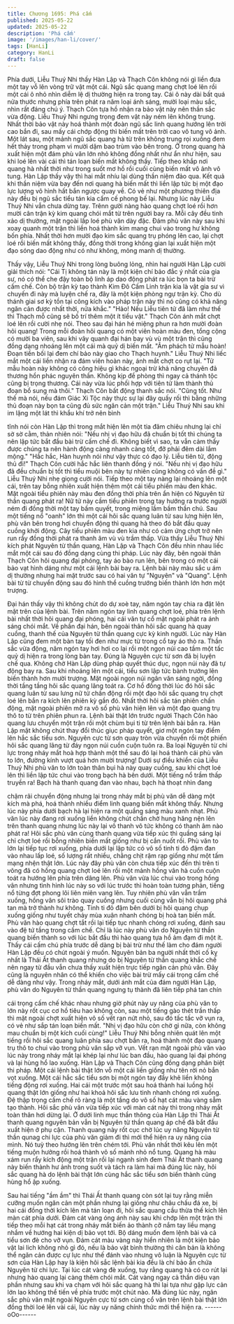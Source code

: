```yaml
---
title: Chương 1695: Phá cấm
published: 2025-05-22
updated: 2025-05-22
description: 'Phá cấm'
image: '/images/han-li/cover/'
tags: [HanLi]
category: HanLi
draft: false
---
```


Phía dưới, Liễu Thuý Nhi thấy Hàn Lập và Thạch Côn không nói
gì liền đưa một tay vỗ lên vòng trữ vật một cái. Ngũ sắc quang
mang chợt loé lên rồi một cái ô nhỏ nhìn diễm lệ dị thường hiện ra
trong tay. Cái ô này dài bất quá nửa thước nhưng phía trên phát
ra năm loại ánh sáng, mười loại màu sắc, nhìn rất đáng chú ý.
Thạch Côn tựa hồ nhận ra bảo vật này nên thần sắc vừa động.
Liễu Thuý Nhi ngưng trọng đem vật này ném lên không trung.
Nhất thời bảo vật này hoá thành một đoàn ngũ sắc linh quang
hướng lên trời cao bắn đi, sau mấy cái chớp động thì biến mất
trên trời cao vô tung vô ảnh. Một lát sau, một mảnh ngũ sắc
quang hà từ trên không trung rọi xuống đem hết thảy trong phạm
vi mười dặm bao trùm vào bên trong.
Ở trong quang hà xuất hiện một đám phù văn lớn nhỏ không đồng
nhất như ẩn như hiện, sau khi loé lên vài cái thì tán loạn biến mất
không thấy. Tiếp theo khắp nơi quang hà nhất thời như trong suốt
mơ hồ rồi cuối cùng biến mất vô ảnh vô tung. Hàn Lập thấy vậy
thì hai mắt nhíu lại dùng thần niệm đảo qua. Kết quả khi thần
niệm vừa bay đến nơi quang hà biến mất thì liền lập tức bị một
đạo lực lượng vô hình hất bắn ngược quay về. Có vẻ như một
phương thiên địa này đều bị ngũ sắc tiểu tán kia cấm cế phong bế
lại.
Nhưng lúc này Liễu Thuý Nhi vẫn chưa dừng tay. Trênn gười
nàng hào quang chợt loé rồi hơn mười cân trận kỳ kim quang chói
mắt từ trên người bay ra. Mỗi cây đều tinh xảo dị thường, mặt
ngoài lấp loé phù văn dày đặc. Đám phù văn này sau khi xoay
quanh một trận thì liền hoá thành kim mang chui vào trong hư
không bốn phía. Nhất thời hơn mười đạo kim sắc quang trụ
phóng lên cao, lại chợt loé rồi biến mất không thấy, đồng thời
trong không gian lại xuất hiện một đạo sóng dao động như có như
không, mỏng manh dị thường.

Thấy vậy, Liễu Thuý Nhi trong lòng buông lỏng, nhìn hai người
Hàn Lập cười giải thích nói:
"Cái Tị không tán này là một kiện chí bảo đắc ý nhất của gia sư,
nó có thể che đậy toàn bộ linh áp dao động phát ra lúc bọn ta bài
trừ cấm chế. Còn bộ trận kỳ tạo thành Kim Đô Cấm Linh trận kia
là vật gia sư vì chuyến đi này mà luyện chế ra, đây là một kiện
phòng ngự trận kỳ. Cho dù thánh giai sơ kỳ tồn tại công kích vào
pháp trận này thì nó cũng có khả năng ngăn cản được nhất thời,
nửa khắc."
"Hảo! Nếu Liễu tiên tử đã làm như thế thì Thạch mỗ cũng sẽ bố trí
thêm một ít tiểu vật."
Thạch Côn ánh mắt chợt loé lên rồi cười nhẹ nói.
Theo sau đại hán hé miệng phun ra hơn mười đoàn hôi quang!
Trong mỗi đoàn hôi quang có một viên hoàn màu đen, tổng cộng
có mười ba viên, sau khi vây quanh đại hán bay vù vù một trận thì
cũng đồng dạng nhoáng lên một cái mà quỷ dị biến mất.
"Âm phách tử mẫu hoàn! Đoạn tiền bối lại đem chí bảo này giao
cho Thạch huynh."
Liễu Thuý Nhi liếc mắt một cái liền nhận ra đám viên hoàn này,
ánh mắt chợt co rụt lại.
"Tử mẫu hoàn này không có công hiệu gì khác ngoại trừ khả năng
chuyên đả thương hồn phác nguyên thần. Không kịp đề phòng thì
ngay cả thánh tộc cũng bị trọng thương. Cái này vừa lúc phối hợp
với tiên tử làm thành thủ đoạn bổ sung mà thôi."
Thạch Côn bất động thanh sắc nói.
"Cũng tốt. Như thế mà nói, nếu đám Giác Xi Tộc này thực sự lại
đây quấy rối thì bằng những thủ đoạn này bọn ta cũng đủ sức
ngăn cản một trận."
Liễu Thuý Nhi sau khi im lặng một lát thì khẩu khí trở nên bình

tĩnh nói còn Hàn Lập thì trong mắt hiện lên một tia đăm chiêu
nhưng lại chỉ sờ sờ cằm, thản nhiên nói:
"Nếu nhị vị đạo hữu đã chuẩn bị tốt thì chúng ta nên lập tức bắt
đầu bài trừ cấm chế đi. Không biết vì sao, ta vẫn cảm thấy được
chúng ta nên hành động càng nhanh càng tốt, đỡ phải đêm dài
lắm mộng."
"Hắc hắc, Hàn huynh nói như vậy thực có đạo lý. Liễu tiên tử,
động thủ đi!"
Thạch Côn cười hắc hắc liên thanh đồng ý nói.
"Nếu nhị vị đạo hữu đã đều chuẩn bị tốt thì tiểu muội bên này tự
nhiên cũng không có vấn đề gì."
Liễu Thuý Nhi nhẹ giọng cười nói. Tiếp theo một tay nàng lại
nhoáng lên một cái, trên tay bỗng nhiên xuất hiện thêm một cái
tiểu phiến màu đen khác. Mặt ngoài tiểu phiên này màu đen đồng
thời phía trên ẩn hiện có Nguyên từ thần quang phát ra!
Nữ tử này cầm tiểu phiên trong tay hướng ra trước người ném đi
đồng thời một tay bấm quyết, trong miệng lầm bầm thần chú.
Sau một tiếng nổ "oanh" lớn thì một cái hôi sắc quang luân từ sau
lưng hiện lên, phù văn bên trong hơi chuyển động thì quang hà
theo đó bắt đầu quay cuồng khởi động. Cây tiểu phiên màu đen
kia như có cảm ứng chợt trở nên run rẩy đồng thời phát ra thanh
âm vù vù trầm thấp.
Vừa thấy Liễu Thuý Nhi kích phát Nguyên từ thần quang, Hàn
Lập và Thạch Côn đều nhìn nhau liếc mắt một cái sau đó đồng
dạng cùng thi pháp.
Lúc này đây, bên ngoài thân Thạch Côn hôi quang đại phóng, tay
áo bào run lên, bên trong có một cái bảo vạt hình dáng như một
cái lệnh bài bay ra. Lệnh bài này màu sắc u ám dị thường nhưng
hai mặt trước sau có hai văn tự "Nguyên" và "Quang". Lệnh bài từ
từ chuyển động sau đó hình thể cuồng trướng biến thành lớn hơn
một trượng.

Đại hán thấy vậy thì không chút do dự xoè tay, năm ngón tay chia
ra đặt lên mặt trên của lệnh bài. Trên năm ngón tay linh quang
chợt loé, phía trên lệnh bài nhất thời hôi quang đại phóng, hai cái
văn tự cổ mặt ngoài phát ra ánh sáng chói mắt. Về phần đại hán,
bên ngoài thân hôi sắc quang hà quay cuồng, thanh thế của
Nguyên từ thần quang cực kỳ kinh người.
Lúc này Hàn Lập cũng đem một bàn tay tối đen như mực từ trong
cổ tay áo thò ra. Thần sắc vừa động, năm ngón tay hơi hơi co lại
rồi một ngọn núi cao tầm một tấc quỷ dị hiện ra trong lòng bàn tay.
Đúng là Nguyên cực từ sơn đã bị luyện chế qua. Không chờ Hàn
Lập dùng pháp quyết thúc dục, ngọn núi này đã tự động bay ra.
Sau khi nhoáng lên một cái, tiểu sơn lập tức bành trướng lên biến
thành hơn mười trượng. Mặt ngoài ngọn núi ngân văn sáng ngời,
đồng thời tầng tầng hôi sắc quang lãng toát ra.
Cơ hồ đồng thời lúc đó hôi sắc quang luân từ sau lưng nữ tử
chấn động rồi một đạo hôi sắc quang trụ chợt loé lên bắn ra kích
lên phiên kỳ gần đó. Nhất thời hôi sắc tán phiên chấn động, mặt
ngoài phiên mở ra vô số phù văn hiện lên và một đạo quang trụ
thô to từ trên phiên phun ra.
Lệnh bài thật lớn trước người Thạch Côn hào quang lưu chuyển
một trận rồi một chùm bụi ti từ trên lệnh bài bắn ra. Hàn Lập mặt
không chút thay đổi thúc giục pháp quyết, giơ một ngón tay điểm
lên hắc sắc tiểu sơn. Nguyên cực từ sơn quay tròn vừa chuyền
rồi một phiến hôi sắc quang lãng từ đáy ngọn núi cuồn cuộn tuôn
ra.
Ba loại Nguyên từ chi lực trong nháy mắt hoà hợp thành một thể
sau đó lại hoá thành cái phù văn to lớn, đường kính vượt quá hơn
mười trượng! Dưới sự điều khiển của Liễu Thuý Nhi phù văn to
lớn toàn thân bụi hà này quay cuồng, sau khi chợt loé lên thì liền
lập tức chui vào trong bạch hà bên dưới.
Một tiếng nổ trầm thấp truyền ra!
Bạch hà thanh quang đan vào nhau, bạch hà thoạt nhìn đang

chậm rãi chuyển động nhưng lại trong nháy mắt bị phù văn dễ
dàng một kích mà phá, hoá thành nhiều điểm linh quang biến mất
không thấy.
Nhưng lúc này phía dưới bạch hà lại hiện ra một quầng sáng màu
xanh nhạt. Phù văn lúc này đang rơi xuống liền không chút chần
chờ hung hăng nện lên trên thanh quang nhưng lúc này lại vô
thanh vô tức không có thanh âm nào phát ra!
Hôi sắc phù văn cùng thanh quang vừa tiếp xúc thì quầng sáng lại
chỉ chợt loé rồi bỗng nhiên biến mất giống như bị cắn nuốt rồi.
Phù văn to lớn lại tiếp tục rơi xuống, phía dưới lại lập tức có vô số
tinh ti đỏ đậm đan vào nhau lấp loé, số lượng rất nhiều, chằng
chịt rậm rạp giống như một tấm mạng nhện thật lớn.
Lúc này đây phù văn còn chưa tiếp xúc đến thì trên ti võng đã có
hồng quang chợt loé lên rồi một mảnh hồng vân hà cuồn cuộn
toát ra hướng lên phía trên dâng lên. Phù văn vừa lúc chui vào
trong hồng vân nhưng tình hình lúc này so với lúc trước thì hoàn
toàn tương phản, tiếng nổ từng đợt phong lôi liên miên vang lên.
Tuy nhiên phù văn vẫn trầm xuống, hồng vân sôi trào quay cuồng
nhưng cuối cùng vẫn bị hôi quang phá tan mà trở thành hư
không. Tinh ti đỏ đậm bên dưới bị hôi quang chụp xuống giống
như tuyết chảy mùa xuân nhanh chóng bị hoà tan biến mất. Phù
văn hào quang chợt tắt rồi lại tiếp tục nhanh chóng rơi xuống,
đánh sau vào đệ tứ tầng trong cấm chế. Chỉ là lúc này phù văn do
Nguyên từ thần quang biến thành so với lúc bắt đầu thì hào
quang tựa hồ ảm đạm đi một ít.
Thấy cái cấm chú phía trước dễ dàng bị bài trừ như thế làm cho
đám người Hàn Lập đều có chút ngoài ý muốn. Nguyên bản ba
người nhất thời cố kỵ nhất là Thái Ất thanh quang nhưng do bị
Nguyên từ thần quang khắc chế nên ngay từ đầu vẫn chưa thấy
xuất hiện trực tiếp ngăn cản phủ văn. Đây cũng là nguyên nhân
có thể khiến cho việc bài trừ mấy cái trọng cấm chế dễ dàng như
vậy.
Trong nháy mắt, dưới ánh mắt của đám người Hàn Lập, phù văn
do Nguyên từ thần quang ngưng tụ thành đã liên tiếp phá tan chín

cái trọng cấm chế khác nhau nhưng giờ phút này uy năng của
phù văn to lớn này rốt cục cơ hồ tiêu hao không còn, sau một
tiếng gào thét trần thấp thì mặt ngoài chợt xuất hiện vô số vết rạn
nứt nhỏ, sau đó tấc tấc vỡ vụn ra, có vẻ như sắp tán loạn biến
mất.
"Nhị vị đạo hữu còn chờ gì nữa, còn không mau chuẩn bị một kích
cuối cùng!"
Liễu Thuý Nhi bỗng nhiên quát lên một tiếng rồi hôi sắc quang
luân phía sau chợt bắn ra, hoá thành một đạo quang trụ thô to
chui vào trong phù văn sắp vỡ vụn.
Vết rạn mặt ngoài phù văn vào lúc này trong nháy mắt lại khép lại
như lúc ban đầu, hào quang lại đại phóng và lại hùng hổ lao
xuống.
Hàn Lập và Thạch Côn cũng đồng dạng phân biệt thi pháp. Một
cái lệnh bài thật lớn vỗ một cái liền giống như tên rời nỏ bắn vọt
xuống. Một cái hắc sắc tiểu sơn bị một ngón tay đẩy khẽ liền
không tiếng động rơi xuống. Hai cái một trước một sau hoá thành
hai luồng hôi quang thật lớn giống như hai khoả hôi sắc lưu tinh
nhanh chóng rơi xuống.
Đệ thập trọng cấm chế rõ ràng là một tầng do vô số hạt cát màu
vàng sẫm tạo thành. Hôi sắc phù văn vừa tiếp xúc với màn cát
này thì trong nháy mắt toàn thân hơi dừng lại.
Ở dưới linh mục thần thông của Hàn Lập thì Thái Ất thanh quang
nguyên bản vẫn bị Nguyên từ thần quang áp chế đã bắt đầu xuất
hiện ở phụ cận. Thanh quang này rốt cục chờ lúc uy năng
Nguyên từ thần qunag chi lực của phù văn giảm đi thì mới thể
hiện ra uy năng của mình. Nó tuỳ theo hướng lên trên chém tới.
Phù văn nhất thời kêu lên một tiếng muộn hưởng rồi hoá thành vô
số mảnh nhỏ nổ tung. Quang hà màu xám run rẩy kích động một
trận rồi lại ngạnh sinh đem Thái Ất thanh quang này biến thành
hư ảnh trong suốt và tách ra làm hai mà đúng lúc này, hôi sắc
quang hà do lệnh bài thật lớn cùng hắc sắc tiểu sơn biến thành
cũng hùng hổ ập xuống.

Sau hai tiếng "ầm ầm" thì Thái Ất thanh quang còn sót lại tuy rằng
miễn cưỡng muốn ngăn cản một phần nhưng lại giống như châu
chấu đá xe, bị hai cái đồng thời kích lên mà tán loạn đi, hôi sắc
quang cầu thừa thế kích lên màn cát phía dưới.
Đám cát vàng óng ánh này sau khi chớp lên một trận thì tiếp theo
mỗi hạt cát trong nháy mắt biến ảo thành cỡ nắm tay liều mạng
nhắm về hướng hai kiện dị bảo vọt tới. Bộ dáng muốn đem lệnh
bài và cả tiểu sơn đè cho vỡ vụn.
Đám cát màu vàng này hiển nhiên là một kiện bảo vật lai lich
không nhỏ gì đó, nếu là bảo vật bình thường thì căn bản là không
thể ngăn cản được cự lực như thế đánh vào nhưng vô luận là
Nguyên cực từ sơn của Hàn Lập hay là kiện hôi sắc lệnh bài kia
đều là chí bảo ẩn chứa Nguyên từ chi lực. Tại lúc cát vàng đè
xuống, tuy rằng quang hà có co rút lại nhưng hào quang lại càng
thêm chói mắt.
Cát vàng ngay cả thần diệu vạn phần nhưng sau khi va chạm với
hôi sắc quang hà thì lại tựa như gặp lực cản lớn lao không thể
tiến về phía trước một chút nào. Mà đúng lúc này, ngân sắc phù
văn mặt ngoài Nguyên cực từ sơn cùng cổ văn trên lệnh bài thật
lớn đồng thời loé lên vài cái, lúc này uy năng chính thức mới thể
hiện ra.
------oOo------
